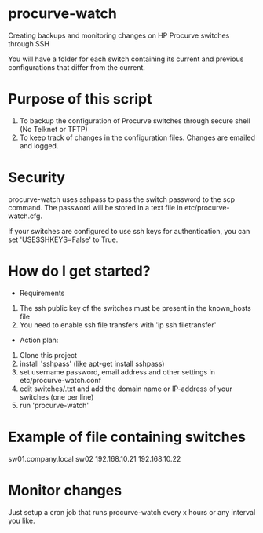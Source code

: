# procurve-watch
Creating backups and monitoring changes on HP Procurve switches through SSH

You will have a folder for each switch containing its current and previous configurations that differ from the current.

# Purpose of this script

1. To backup the configuration of Procurve switches through secure shell (No Telknet or TFTP)
2. To keep track of changes in the configuration files. Changes are emailed and logged.

# Security
 
procurve-watch uses sshpass to pass the switch password to the scp command.
The password will be stored in a text file in etc/procurve-watch.cfg. 

If your switches are configured to use ssh keys for authentication, you can set 'USESSHKEYS=False' to True.

# How do I get started?

- Requirements

1. The ssh public key of the switches must be present in the known_hosts file
2. You need to enable ssh file transfers with 'ip ssh filetransfer'

- Action plan:

1. Clone this project
2. install 'sshpass' (like apt-get install sshpass)
3. set username password, email address and other settings in etc/procurve-watch.conf
4. edit switches/<somefilename>.txt and add the domain name or IP-address of your switches (one per line)
5. run 'procurve-watch' 

# Example of file containing switches

sw01.company.local
sw02
192.168.10.21
192.168.10.22

# Monitor changes

Just setup a cron job that runs procurve-watch every x hours or any interval you like.


